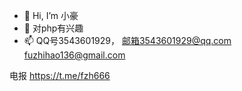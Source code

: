 - 👋 Hi, I’m 小豪
- 👀 对php有兴趣
- 📫 QQ号3543601929，
邮箱3543601929@qq.com
fuzhihao136@gmail.com

电报
https://t.me/fzh666

<!---
xiaohao8/xiaohao8 is a ✨ special ✨ repository because its `README.md` (this file) appears on your GitHub profile.
You can click the Preview link to take a look at your changes.
--->
